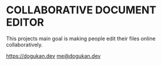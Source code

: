 # COLLABORATIVE DOCUMENT EDITOR
This projects main goal is making people edit their files online collaboratively.

https://dogukan.dev
me@dogukan.dev
